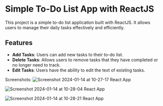 # Simple To-Do List App with ReactJS

This project is a simple to-do list application built with ReactJS. It allows users to manage their daily tasks effectively and efficiently. 

## Features

- **Add Tasks**: Users can add new tasks to their to-do list.
- **Delete Tasks**: Allows users to remove tasks that they have completed or no longer need to track.
- **Edit Tasks**: Users have the ability to edit the text of existing tasks.

Screenshots:
![Screenshot 2024-01-14 at 10-27-17 React App](https://github.com/MaheshK04/note-app/assets/109820878/5273c4e3-158b-454f-ae42-ea53fbb4596a)

![Screenshot 2024-01-14 at 10-28-04 React App](https://github.com/MaheshK04/note-app/assets/109820878/fce27de2-29b3-4a2e-a61e-61751f93e766)

![Screenshot 2024-01-14 at 10-28-21 React App](https://github.com/MaheshK04/note-app/assets/109820878/67b387fa-ab3f-44ca-8145-719e9c2fd514)



